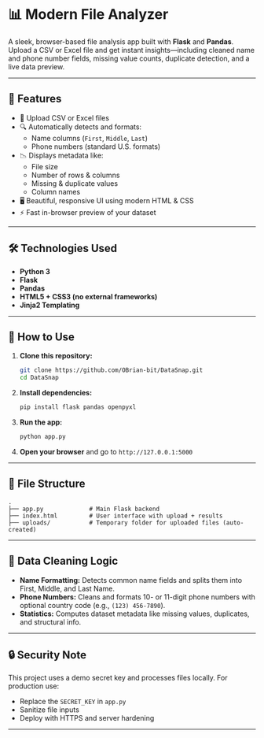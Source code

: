 
# 📊 Modern File Analyzer

A sleek, browser-based file analysis app built with **Flask** and **Pandas**. Upload a CSV or Excel file and get instant insights—including cleaned name and phone number fields, missing value counts, duplicate detection, and a live data preview.

---

## 🚀 Features

- 📂 Upload CSV or Excel files
- 🔍 Automatically detects and formats:
  - Name columns (`First`, `Middle`, `Last`)
  - Phone numbers (standard U.S. formats)
- 📉 Displays metadata like:
  - File size
  - Number of rows & columns
  - Missing & duplicate values
  - Column names
- 🖥️ Beautiful, responsive UI using modern HTML & CSS
- ⚡ Fast in-browser preview of your dataset

---

## 🛠️ Technologies Used

- **Python 3**
- **Flask**
- **Pandas**
- **HTML5 + CSS3 (no external frameworks)**
- **Jinja2 Templating**

---

## 🧪 How to Use

1. **Clone this repository:**

   ```bash
   git clone https://github.com/OBrian-bit/DataSnap.git
   cd DataSnap


2. **Install dependencies:**

   ```bash
   pip install flask pandas openpyxl
   ```

3. **Run the app:**

   ```bash
   python app.py
   ```

4. **Open your browser** and go to `http://127.0.0.1:5000`

---

## 📁 File Structure

```
.
├── app.py             # Main Flask backend
├── index.html         # User interface with upload + results
├── uploads/           # Temporary folder for uploaded files (auto-created)
```

---

## 🧼 Data Cleaning Logic

* **Name Formatting:** Detects common name fields and splits them into First, Middle, and Last Name.
* **Phone Numbers:** Cleans and formats 10- or 11-digit phone numbers with optional country code (e.g., `(123) 456-7890`).
* **Statistics:** Computes dataset metadata like missing values, duplicates, and structural info.

---

## 🔒 Security Note

This project uses a demo secret key and processes files locally. For production use:

* Replace the `SECRET_KEY` in `app.py`
* Sanitize file inputs
* Deploy with HTTPS and server hardening

---


